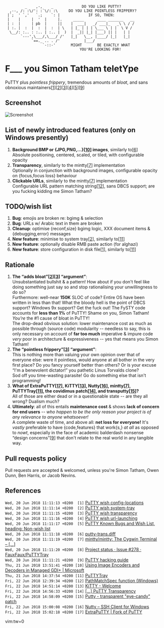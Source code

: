 ```
         _    ,-,    _             DO YOU LIKE PUTTY?
  ,--, /: :\/': :`\/: :\     DO YOU LIKE POINTLESS FRIPPERY?
 |`;  ' `,'   `.;    `: |             IF SO, THEN:
 |    |     |  '  |     |.     _____      ____ _______   __
 | :  |     | pb  |     ||    |  ___|   _/ ___|_   _\ \ / /
 | :. |  :  |  :  |  :  | \   | |_ | | | \___ \ | |  \ V /
  \__/: :.. : :.. | :.. |  )  |  _|| |_| |___) || |   | |
       `---',\___/,\___/ /'   |_|   \__, |____/ |_|   |_|
            `==._ .. . /'           |___/
                 `-::-'       MIGHT       BE EXACTLY WHAT
                                  YOU'RE LOOKING FOR!
```

# **F**\_\_\_ **y**ou **S**imon **T**atham telet**Y**pe
PuTTY plus *pointless frippery*, tremendous amounts of *bloat*, and sans obnoxious maintainers[[1](#r1)][[2](#r2)][[3](#r3)][[4](#r4)][[5](#r5)][[9](#r9)]

## Screenshot
![Screenshot](https://github.com/lalbornoz/FySTY/raw/master/FySTY/FySTY.png "Screenshot")

## List of newly introduced features (only on Windows presently)
1. **Background BMP or {JPG,PNG,...}[[10](#r10)] images**, similarly to[[6](#r6)]  
   Absolute positioning, centered, scaled, or tiled, with configurable opacity
2. **Transparency**, similarly to the mintty[[7](#r7)] implementation  
   Optionally in conjunction with background images, configurable opacity on {focus,focus loss} behaviour
3. **Clickable URLs**, similarly to the mintty[[7](#r7)] implementation  
   Configurable URL pattern matching string[[12](#r12)], sans DBCS support; are you fucking kidding me Simon Tatham?

## TODO/wish list
1. **Bug**: emojis are broken re: bgimg & selection
2. **Bug**: URLs w/ Arabic text in them are broken
3. **Cleanup**: optimise {reconf,size} bgimg logic, XXX document items & {debugging,error} messages
4. **New feature**: minimise to system tray[[2](#r2)], similarly to[[11](#r11)]
5. **New feature**: optionally disable RMB paste action (for alghazi)
6. **New feature**: store configuration in disk file[[1](#r1)], similarly to[[11](#r11)]

## Rationale
1. **The “adds bloat”[[2](#r2)][[3](#r3)] “argument”**:  
   Unsubstantiated bullshit & a pattern! How about if you don't feel like doing something just say so and stop rationalising your unwillingness to do so?  
   Furthermore: well-near **150K** SLOC of code? Entire OS have been written in less than that! What the bloody hell is the point of DBCS support? Windows 9x support? Get the fuck out! The FySTY code accounts for **less than 1%** of PuTTY! Shame on you, Simon Tatham! *You're* the #1 cause of bloat in PuTTY!  
   The drop-dead obvious solution: lower maintenance cost as much as possible through (source code) modularity -- needless to say, this is only necessary on account of **far too much** imperative & impure code *very* poor in architecture & expressiveness -- yes that means you Simon Tatham!
2. **The “pointless frippery”[[3](#r3)] “argument”**:  
   This is nothing more than valuing your own opinion over that of everyone else: were it pointless, would anyone at all bother in the very first place?
   Do you fancy yourself better than others? Or is your excuse “I'm a benevolent dictator!” you pathetic Linus Torvalds clone?  
   Sod off you time-wasting parasite! Go do something else that isn't programming!
3. **What of ExtraPuTTY[[17](#r17)], KiTTY[[13](#r13)], Nutty[[16](#r16)], mintty[[7](#r7)], PuTTYTray[[11](#r11)], the covidimus patch[[14](#r14)], and transputty[[15](#r15)]?**  
   All of those are either dead or in a questionable state -- are they all wrong? Dualism much?
4. **Ultimately**: all of this entails **maintenance cost** & shows **lack of concern for end users** -- *who happen to be the only reason your project is of any relevance to anyone whatsoever!*  
   A complete waste of time, and above all: **net loss for everyone!** It's *vastly* preferable to have {code,features} that work{s,} *at all* as opposed to *nowt*, especially in the face of academic balderdash nonsense “design concerns”[[9](#r9)] that don't relate to the real world in any tangible way.

## Pull requests policy
Pull requests are accepted & welcomed, unless you're Simon Tatham, Owen Dunn, Ben Harris, or Jacob Nevins.

## References
``Wed, 20 Jun 2018 11:11:13 +0200  [1]`` <a href="https://www.chiark.greenend.org.uk/~sgtatham/putty/wishlist/config-locations.html" id="r1">PuTTY wish config-locations</a>  
``Wed, 20 Jun 2018 11:11:14 +0200  [2]`` <a href="https://www.chiark.greenend.org.uk/~sgtatham/putty/wishlist/system-tray.html" id="r2">PuTTY wish system-tray</a>  
``Wed, 20 Jun 2018 11:11:15 +0200  [3]`` <a href="https://www.chiark.greenend.org.uk/~sgtatham/putty/wishlist/transparency.html" id="r3">PuTTY wish transparency</a>  
``Wed, 20 Jun 2018 11:11:16 +0200  [4]`` <a href="https://www.chiark.greenend.org.uk/~sgtatham/putty/wishlist/url-launching.html" id="r4">PuTTY wish url-launching</a>  
``Wed, 20 Jun 2018 11:11:17 +0200  [5]`` <a href="https://www.chiark.greenend.org.uk/~sgtatham/putty/wishlist" id="r5">PuTTY Known Bugs and Wish List, heading: Non-wish list</a>  
``Wed, 20 Jun 2018 11:11:18 +0200  [6]`` <a href="http://web.archive.org/web/20161013192410/http://www.covidimus.net/projects/putty/2005-10-6/putty-trans.diff" id="r6">putty-trans.diff</a>  
``Wed, 20 Jun 2018 11:11:19 +0200  [7]`` <a href="https://github.com/mintty/mintty" id="r7">mintty/mintty: The Cygwin Terminal – [...]</a>  
``Wed, 20 Jun 2018 11:11:20 +0200  [8]`` <a href="https://github.com/FauxFaux/PuTTYTray/issues/278" id="r8">Project status · Issue #278 · FauxFaux/PuTTYTray</a>  
``Wed, 20 Jun 2018 11:11:21 +0200  [9]`` <a href="https://tartarus.org/~simon/putty-snapshots/htmldoc/AppendixD.html" id="r9">PuTTY hacking guide</a>  
``Thu, 21 Jun 2018 13:51:41 +0200 [10]`` <a href="https://docs.microsoft.com/en-us/dotnet/framework/winforms/advanced/using-image-encoders-and-decoders-in-managed-gdi" id="r10">Using Image Encoders and Decoders in Managed GDI+ | Microsoft</a>  
``Thu, 21 Jun 2018 14:37:54 +0200 [11]`` <a href="https://puttytray.goeswhere.com" id="r11">PuTTYTray</a>  
``Fri, 22 Jun 2018 12:39:34 +0200 [12]`` <a href="https://msdn.microsoft.com/en-us/library/windows/desktop/bb773727%28v=vs.85%29.aspx" id="r12">PathMatchSpec function (Windows)</a>  
``Fri, 22 Jun 2018 14:51:14 +0200 [13]`` <a href="http://www.9bis.net/kitty" id="r13">KiTTY - Welcome</a>  
``Fri, 22 Jun 2018 14:56:33 +0200 [14]`` <a href="http://web.archive.org/web/20161013192410/http://www.covidimus.net/projects/putty" id="r14">[...] PuTTY Transparency</a>  
``Fri, 22 Jun 2018 14:58:09 +0200 [15]`` <a href="http://web.archive.org/web/20120505105249/http://cprogramming.hu/transputty/" id="r15">Putty - transparent "eye-candy" patch</a>  
``Fri, 22 Jun 2018 15:00:08 +0200 [16]`` <a href="http://web.archive.org/web/20150214071803/http://groehn.net/nutty/" id="r16">Nutty – SSH Client for Windows</a>  
``Fri, 22 Jun 2018 15:02:18 +0200 [17]`` <a href="http://www.extraputty.com/" id="r17">ExtraPuTTY | Fork of PuTTY</a>  
  
vim:tw=0
